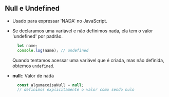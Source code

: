 ## Null e Undefined

-   Usado para expressar 'NADA' no JavaScript.
    
-   Se declaramos uma variável e não definimos nada, ela tem o valor 'undefined' por padrão.
    
    ```javascript
      let name;
      console.log(name); // undefined
    
    ```
    
    Quando tentamos acessar uma variável que é criada, mas não definida, obtemos `undefined`.
    
-   **null:**: Valor de nada
    
    ```javascript
      const algumacoisaNull = null;
      // definimos explicitamente o valor como sendo nulo
    ```